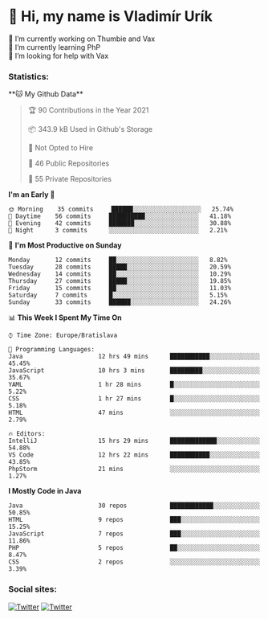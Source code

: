 <h1> 👋 Hi, my name is Vladimír Urík</h1>
<p>
 🔭 I’m currently working on Thumbie and Vax<br>
 🌱 I’m currently learning PhP<br>
 🤔 I’m looking for help with Vax<br>
</p>
<h3>Statistics:</h3>
<!--START_SECTION:waka-->
**🐱 My Github Data** 

> 🏆 90 Contributions in the Year 2021
 > 
> 📦 343.9 kB Used in Github's Storage 
 > 
> 🚫 Not Opted to Hire
 > 
> 📜 46 Public Repositories 
 > 
> 🔑 55 Private Repositories  
 > 
**I'm an Early 🐤** 

```text
🌞 Morning    35 commits     ██████░░░░░░░░░░░░░░░░░░░   25.74% 
🌆 Daytime    56 commits     ██████████░░░░░░░░░░░░░░░   41.18% 
🌃 Evening    42 commits     ███████░░░░░░░░░░░░░░░░░░   30.88% 
🌙 Night      3 commits      ░░░░░░░░░░░░░░░░░░░░░░░░░   2.21%

```
📅 **I'm Most Productive on Sunday** 

```text
Monday       12 commits     ██░░░░░░░░░░░░░░░░░░░░░░░   8.82% 
Tuesday      28 commits     █████░░░░░░░░░░░░░░░░░░░░   20.59% 
Wednesday    14 commits     ██░░░░░░░░░░░░░░░░░░░░░░░   10.29% 
Thursday     27 commits     █████░░░░░░░░░░░░░░░░░░░░   19.85% 
Friday       15 commits     ██░░░░░░░░░░░░░░░░░░░░░░░   11.03% 
Saturday     7 commits      █░░░░░░░░░░░░░░░░░░░░░░░░   5.15% 
Sunday       33 commits     ██████░░░░░░░░░░░░░░░░░░░   24.26%

```


📊 **This Week I Spent My Time On** 

```text
⌚︎ Time Zone: Europe/Bratislava

💬 Programming Languages: 
Java                     12 hrs 49 mins      ███████████░░░░░░░░░░░░░░   45.45% 
JavaScript               10 hrs 3 mins       █████████░░░░░░░░░░░░░░░░   35.67% 
YAML                     1 hr 28 mins        █░░░░░░░░░░░░░░░░░░░░░░░░   5.22% 
CSS                      1 hr 27 mins        █░░░░░░░░░░░░░░░░░░░░░░░░   5.18% 
HTML                     47 mins             ░░░░░░░░░░░░░░░░░░░░░░░░░   2.79%

🔥 Editors: 
IntelliJ                 15 hrs 29 mins      █████████████░░░░░░░░░░░░   54.88% 
VS Code                  12 hrs 22 mins      ███████████░░░░░░░░░░░░░░   43.85% 
PhpStorm                 21 mins             ░░░░░░░░░░░░░░░░░░░░░░░░░   1.27%

```

**I Mostly Code in Java** 

```text
Java                     30 repos            ████████████░░░░░░░░░░░░░   50.85% 
HTML                     9 repos             ███░░░░░░░░░░░░░░░░░░░░░░   15.25% 
JavaScript               7 repos             ███░░░░░░░░░░░░░░░░░░░░░░   11.86% 
PHP                      5 repos             ██░░░░░░░░░░░░░░░░░░░░░░░   8.47% 
CSS                      2 repos             ░░░░░░░░░░░░░░░░░░░░░░░░░   3.39%

```



<!--END_SECTION:waka-->

<h3>Social sites:</h3>
<p><a href="https://twitter.com/GGGEDR" target="_blank"><img alt="Twitter" src="https://img.shields.io/badge/twitter-%231DA1F2.svg?&style=for-the-badge&logo=twitter&logoColor=white" /></a> <a href="https://www.reddit.com/user/GGGEDR" target="_blank"><img alt="Twitter" src="https://img.shields.io/badge/reddit-%23FE6262.svg?&style=for-the-badge&logo=reddit&logoColor=white" /></a>
</p>
